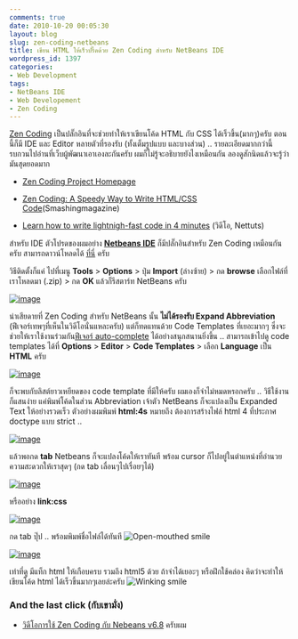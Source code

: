 ```yaml
---
comments: true
date: 2010-10-20 00:05:30
layout: blog
slug: zen-coding-netbeans
title: เขียน HTML ให้เร็วปรี๊ดด้วย Zen Coding สำหรับ NetBeans IDE
wordpress_id: 1397
categories:
- Web Development
tags:
- NetBeans IDE
- Web Developement
- Zen Coding
---
```


[Zen Coding](http://code.google.com/p/zen-coding/) เป็นปลั๊กอินที่จะช่วยทำให้เราเขียนโค้ด HTML กับ CSS ได้เร็วขึ้น(มากๆ)ครับ ตอนนี้ก็มี IDE และ Editor หลายตัวที่รองรับ (ทั้งเต็มรูปแบบ และบางส่วน) .. รายละเอียดมากกว่านี้ รบกวนไปอ่านที่เว็บผู้พัฒนาเอาเองละกันครับ ผมก็ไม่รู้จะอธิบายยังไงเหมือนกัน ลองดูสักนิดแล้วจะรู้ว่ามันสุดยอดมาก



	
  * [Zen Coding Project Homepage](http://code.google.com/p/zen-coding/)

	
  * [Zen Coding: A Speedy Way to Write HTML/CSS Code](http://www.smashingmagazine.com/2009/11/21/zen-coding-a-new-way-to-write-html-code/)(Smashingmagazine)

	
  * [Learn how to write lightnigh-fast code in 4 minutes](http://net.tutsplus.com/tutorials/tools-and-tips/learn-how-to-write-lightning-fast-code-in-4-minutes-screencast/) (วิดีโอ, Nettuts)


สำหรับ IDE ตัวโปรดของผมอย่าง **[Netbeans IDE](http://armno.in.th/content/netbeans-ide)** ก็มีปลั๊กอินสำหรับ Zen Coding เหมือนกันครับ สามารถดาวน์โหลดได้ [ที่นี่](http://code.google.com/p/zen-coding/downloads/detail?name=NetBeans.Zen.HTML.1.2.zip) ครับ

วิธีติดตั้งก็แค่ ไปที่เมนู **Tools** > **Options** > ปุ่ม **Import** (ล่างซ้าย) > กด **browse** เลือกไฟล์ที่เราโหลดมา (.zip) > กด **OK** แล้วก็รีสตาร์ท NetBeans ครับ

[![image](http://files.armno.in.th/uploads/2010/10/image_thumb.png)](http://files.armno.in.th/uploads/2010/10/image.png)



น่าเสียดายที่ Zen Coding สำหรับ NetBeans นั้น **ไม่ได้รองรับ Expand Abbreviation** (ฟีเจอร์เทพๆที่เห็นในวิดีโอนั่นแหละครับ) แต่ก็ทดแทนด้วย Code Templates ที่เยอะมากๆ ซึ่งจะช่วยให้เราใช้งานร่วมกัน[ฟีเจอร์ auto-complete](http://armno.in.th/netbeans-tips2-%e0%b9%83%e0%b8%8a%e0%b9%89%e0%b8%87%e0%b8%b2%e0%b8%99-code-auto-complete) ได้อย่างสนุกสนานยิ่งขึ้น .. สามารถเข้าไปดู code templates ได้ที่ **Options** > **Editor** > **Code Templates** > เลือก **Language** เป็น **HTML** ครับ

[![image](http://files.armno.in.th/uploads/2010/10/image_thumb1.png)](http://files.armno.in.th/uploads/2010/10/image1.png)

ก็จะพบกับลิสต์ยาวเหยียดของ code template ที่มีให้ครับ ผมเองก็จำไม่หมดหรอกครับ .. วิธีใช้งานก็แสนง่าย แค่พิมพ์โค้ดในส่วน Abbreviation เจ้าตัว NetBeans ก็จะแปลงเป็น Expanded Text ให้อย่างรวดเร็ว ตัวอย่างผมพิมพ์ **html:4s** หมายถึง ต้องการสร้างไฟล์ html 4 ที่ประกาศ doctype แบบ strict ..

[![image](http://files.armno.in.th/uploads/2010/10/image_thumb2.png)](http://files.armno.in.th/uploads/2010/10/image2.png)

แล้วพอกด **tab** Netbeans ก็จะแปลงโค้ดให้เราทันที พร้อม cursor ก็ไปอยู่ในตำแหน่งที่อำนวยความสะดวกให้เราสุดๆ (กด tab เลื่อนๆไปเรื่อยๆได้)

[![image](http://files.armno.in.th/uploads/2010/10/image_thumb3.png)](http://files.armno.in.th/uploads/2010/10/image3.png)

หรืออย่าง **link:css**

[![image](http://files.armno.in.th/uploads/2010/10/image_thumb4.png)](http://files.armno.in.th/uploads/2010/10/image4.png)

กด tab ปุ๊ป .. พร้อมพิมพ์ชื่อไฟล์ได้ทันที ![Open-mouthed smile](http://files.armno.in.th/uploads/2010/10/wlEmoticon-openmouthedsmile1.png)

[![image](http://files.armno.in.th/uploads/2010/10/image_thumb5.png)](http://files.armno.in.th/uploads/2010/10/image5.png)

เท่าที่ดู มีแท็ก html ให้เกือบครบ รวมถึง html5 ด้วย ถ้าจำได้เยอะๆ หรือฝึกใช้คล่อง คิดว่าจะทำให้เขียนโค้ด html ได้เร็วขึ้นมากๆเลยล่ะครับ ![Winking smile](http://files.armno.in.th/uploads/2010/10/wlEmoticon-winkingsmile.png)


### And the last click (กับเขามั่ง)





	
  * [วิดีโอการใช้ Zen Coding กับ Nebeans v6.8](http://vimeo.com/9117346) ครับผม


